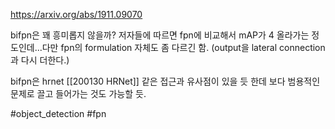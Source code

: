 https://arxiv.org/abs/1911.09070

bifpn은 꽤 흥미롭지 않을까? 저자들에 따르면 fpn에 비교해서 mAP가 4 올라가는 정도인데...다만 fpn의 formulation 자체도 좀 다르긴 함. (output을 lateral connection과 다시 더한다.)

bifpn은 hrnet [[200130 HRNet]] 같은 접근과 유사점이 있을 듯 한데 보다 범용적인 문제로 끌고 들어가는 것도 가능할 듯. 

#object_detection #fpn